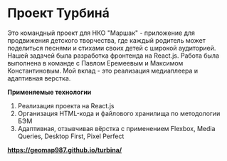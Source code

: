 # Проект Турбинá

Это командный проект для НКО "Маршак" - приложение для продвижения детского творчества, где каждый родитель может поделиться песнями и стихами своих детей с широкой аудиторией. Нашей задачей была разработка фронтенда на React.js. Работа была выполнена в команде с Павлом Еремеевым и Максимом Константиновым. Мой вклад - это реализация медиаплеера и адаптивная верстка.

**Применяемые технологии**
1. Реализация проекта на React.js
1. Организация HTML-кода и файлового хранилища по методологии БЭМ
2. Адаптивная, отзывчивая вёрстка с применением Flexbox, Media Queries, Desktop First, Pixel Perfect

**https://geomap987.github.io/turbina/**
